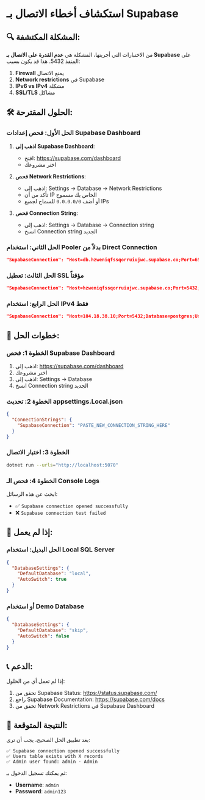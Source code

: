 # استكشاف أخطاء الاتصال بـ Supabase

## 🔍 المشكلة المكتشفة:

من الاختبارات التي أجريتها، المشكلة هي **عدم القدرة على الاتصال بـ Supabase** على المنفذ 5432. هذا قد يكون بسبب:

1. **Firewall** يمنع الاتصال
2. **Network restrictions** في Supabase
3. **IPv6 vs IPv4** مشكلة
4. **SSL/TLS** مشاكل

## 🛠️ الحلول المقترحة:

### الحل الأول: فحص إعدادات Supabase Dashboard

1. **اذهب إلى Supabase Dashboard**:
   - افتح: https://supabase.com/dashboard
   - اختر مشروعك

2. **فحص Network Restrictions**:
   - اذهب إلى: Settings → Database → Network Restrictions
   - تأكد من أن IP الخاص بك مسموح
   - أو أضف `0.0.0.0/0` للسماح لجميع IPs

3. **فحص Connection String**:
   - اذهب إلى: Settings → Database → Connection string
   - انسخ Connection string الجديد

### الحل الثاني: استخدام Pooler بدلاً من Direct Connection

```json
"SupabaseConnection": "Host=db.hzweniqfssqorruiujwc.supabase.co;Port=6543;Database=postgres;Username=postgres;Password=Y@Z105213eed;SSL Mode=Require;Trust Server Certificate=true;Timeout=60;CommandTimeout=30;"
```

### الحل الثالث: تعطيل SSL مؤقتاً

```json
"SupabaseConnection": "Host=hzweniqfssqorruiujwc.supabase.co;Port=5432;Database=postgres;Username=postgres;Password=Y@Z105213eed;SSL Mode=Disable;Trust Server Certificate=true;Timeout=60;CommandTimeout=30;"
```

### الحل الرابع: استخدام IPv4 فقط

```json
"SupabaseConnection": "Host=104.18.38.10;Port=5432;Database=postgres;Username=postgres;Password=Y@Z105213eed;SSL Mode=Require;Trust Server Certificate=true;Timeout=60;CommandTimeout=30;"
```

## 🔧 خطوات الحل:

### الخطوة 1: فحص Supabase Dashboard
1. اذهب إلى: https://supabase.com/dashboard
2. اختر مشروعك
3. اذهب إلى: Settings → Database
4. انسخ Connection string الجديد

### الخطوة 2: تحديث appsettings.Local.json
```json
{
  "ConnectionStrings": {
    "SupabaseConnection": "PASTE_NEW_CONNECTION_STRING_HERE"
  }
}
```

### الخطوة 3: اختبار الاتصال
```bash
dotnet run --urls="http://localhost:5070"
```

### الخطوة 4: فحص الـ Console Logs
ابحث عن هذه الرسائل:
- ✅ `Supabase connection opened successfully`
- ❌ `Supabase connection test failed`

## 🚨 إذا لم يعمل:

### الحل البديل: استخدام Local SQL Server
```json
{
  "DatabaseSettings": {
    "DefaultDatabase": "local",
    "AutoSwitch": true
  }
}
```

### أو استخدام Demo Database
```json
{
  "DatabaseSettings": {
    "DefaultDatabase": "skip",
    "AutoSwitch": false
  }
}
```

## 📞 الدعم:

إذا لم تعمل أي من الحلول:
1. تحقق من Supabase Status: https://status.supabase.com/
2. راجع Supabase Documentation: https://supabase.com/docs
3. تحقق من Network Restrictions في Supabase Dashboard

## 🎯 النتيجة المتوقعة:

بعد تطبيق الحل الصحيح، يجب أن ترى:
```
✅ Supabase connection opened successfully
✅ Users table exists with X records
✅ Admin user found: admin - Admin
```

ثم يمكنك تسجيل الدخول بـ:
- **Username**: `admin`
- **Password**: `admin123`